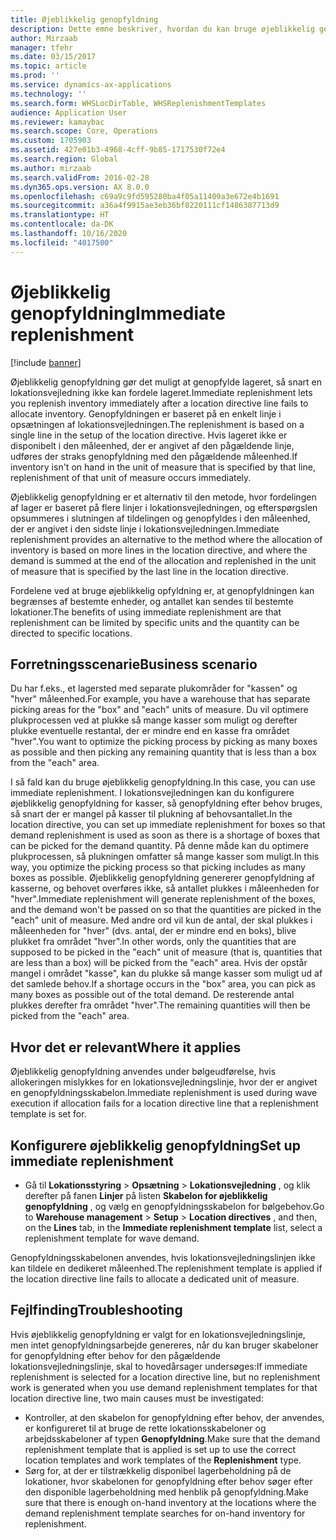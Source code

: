 ```yaml
---
title: Øjeblikkelig genopfyldning
description: Dette emne beskriver, hvordan du kan bruge øjeblikkelig genopfyldning til genopfyldning af lageret, når en lokationsvejledning ikke kan fordele lageret.
author: Mirzaab
manager: tfehr
ms.date: 03/15/2017
ms.topic: article
ms.prod: ''
ms.service: dynamics-ax-applications
ms.technology: ''
ms.search.form: WHSLocDirTable, WHSReplenishmentTemplates
audience: Application User
ms.reviewer: kamaybac
ms.search.scope: Core, Operations
ms.custom: 1705903
ms.assetid: 427e01b3-4968-4cff-9b85-1717530f72e4
ms.search.region: Global
ms.author: mirzaab
ms.search.validFrom: 2016-02-28
ms.dyn365.ops.version: AX 8.0.0
ms.openlocfilehash: c69a9c9fd595280ba4f05a11409a3e672e4b1691
ms.sourcegitcommit: a36a4f9915ae3eb36bf8220111cf1486387713d9
ms.translationtype: HT
ms.contentlocale: da-DK
ms.lasthandoff: 10/16/2020
ms.locfileid: "4017500"
---
```

# <a name="immediate-replenishment"></a><span data-ttu-id="f26b4-103">Øjeblikkelig genopfyldning</span><span class="sxs-lookup"><span data-stu-id="f26b4-103">Immediate replenishment</span></span>

[!include [banner](../includes/banner.md)]

<span data-ttu-id="f26b4-104">Øjeblikkelig genopfyldning gør det muligt at genopfylde lageret, så snart en lokationsvejledning ikke kan fordele lageret.</span><span class="sxs-lookup"><span data-stu-id="f26b4-104">Immediate replenishment lets you replenish inventory immediately after a location directive line fails to allocate inventory.</span></span> <span data-ttu-id="f26b4-105">Genopfyldningen er baseret på en enkelt linje i opsætningen af lokationsvejledningen.</span><span class="sxs-lookup"><span data-stu-id="f26b4-105">The replenishment is based on a single line in the setup of the location directive.</span></span> <span data-ttu-id="f26b4-106">Hvis lageret ikke er disponibelt i den måleenhed, der er angivet af den pågældende linje, udføres der straks genopfyldning med den pågældende måleenhed.</span><span class="sxs-lookup"><span data-stu-id="f26b4-106">If inventory isn't on hand in the unit of measure that is specified by that line, replenishment of that unit of measure occurs immediately.</span></span>

<span data-ttu-id="f26b4-107">Øjeblikkelig genopfyldning er et alternativ til den metode, hvor fordelingen af lager er baseret på flere linjer i lokationsvejledningen, og efterspørgslen opsummeres i slutningen af tildelingen og genopfyldes i den måleenhed, der er angivet i den sidste linje i lokationsvejledningen.</span><span class="sxs-lookup"><span data-stu-id="f26b4-107">Immediate replenishment provides an alternative to the method where the allocation of inventory is based on more lines in the location directive, and where the demand is summed at the end of the allocation and replenished in the unit of measure that is specified by the last line in the location directive.</span></span>

<span data-ttu-id="f26b4-108">Fordelene ved at bruge øjeblikkelig opfyldning er, at genopfyldningen kan begrænses af bestemte enheder, og antallet kan sendes til bestemte lokationer.</span><span class="sxs-lookup"><span data-stu-id="f26b4-108">The benefits of using immediate replenishment are that replenishment can be limited by specific units and the quantity can be directed to specific locations.</span></span>

## <a name="business-scenario"></a><span data-ttu-id="f26b4-109">Forretningsscenarie</span><span class="sxs-lookup"><span data-stu-id="f26b4-109">Business scenario</span></span>

<span data-ttu-id="f26b4-110">Du har f.eks., et lagersted med separate plukområder for "kassen" og "hver" måleenhed.</span><span class="sxs-lookup"><span data-stu-id="f26b4-110">For example, you have a warehouse that has separate picking areas for the "box" and "each" units of measure.</span></span> <span data-ttu-id="f26b4-111">Du vil optimere plukprocessen ved at plukke så mange kasser som muligt og derefter plukke eventuelle restantal, der er mindre end en kasse fra området "hver".</span><span class="sxs-lookup"><span data-stu-id="f26b4-111">You want to optimize the picking process by picking as many boxes as possible and then picking any remaining quantity that is less than a box from the "each" area.</span></span>

<span data-ttu-id="f26b4-112">I så fald kan du bruge øjeblikkelig genopfyldning.</span><span class="sxs-lookup"><span data-stu-id="f26b4-112">In this case, you can use immediate replenishment.</span></span> <span data-ttu-id="f26b4-113">I lokationsvejledningen kan du konfigurere øjeblikkelig genopfyldning for kasser, så genopfyldning efter behov bruges, så snart der er mangel på kasser til plukning af behovsantallet.</span><span class="sxs-lookup"><span data-stu-id="f26b4-113">In the location directive, you can set up immediate replenishment for boxes so that demand replenishment is used as soon as there is a shortage of boxes that can be picked for the demand quantity.</span></span> <span data-ttu-id="f26b4-114">På denne måde kan du optimere plukprocessen, så plukningen omfatter så mange kasser som muligt.</span><span class="sxs-lookup"><span data-stu-id="f26b4-114">In this way, you optimize the picking process so that picking includes as many boxes as possible.</span></span> <span data-ttu-id="f26b4-115">Øjeblikkelig genopfyldning genererer genopfyldning af kasserne, og behovet overføres ikke, så antallet plukkes i måleenheden for "hver".</span><span class="sxs-lookup"><span data-stu-id="f26b4-115">Immediate replenishment will generate replenishment of the boxes, and the demand won't be passed on so that the quantities are picked in the "each" unit of measure.</span></span> <span data-ttu-id="f26b4-116">Med andre ord vil kun de antal, der skal plukkes i måleenheden for "hver" (dvs. antal, der er mindre end en boks), blive plukket fra området "hver".</span><span class="sxs-lookup"><span data-stu-id="f26b4-116">In other words, only the quantities that are supposed to be picked in the "each" unit of measure (that is, quantities that are less than a box) will be picked from the "each" area.</span></span> <span data-ttu-id="f26b4-117">Hvis der opstår mangel i området "kasse", kan du plukke så mange kasser som muligt ud af det samlede behov.</span><span class="sxs-lookup"><span data-stu-id="f26b4-117">If a shortage occurs in the "box" area, you can pick as many boxes as possible out of the total demand.</span></span> <span data-ttu-id="f26b4-118">De resterende antal plukkes derefter fra området "hver".</span><span class="sxs-lookup"><span data-stu-id="f26b4-118">The remaining quantities will then be picked from the "each" area.</span></span>

## <a name="where-it-applies"></a><span data-ttu-id="f26b4-119">Hvor det er relevant</span><span class="sxs-lookup"><span data-stu-id="f26b4-119">Where it applies</span></span>

<span data-ttu-id="f26b4-120">Øjeblikkelig genopfyldning anvendes under bølgeudførelse, hvis allokeringen mislykkes for en lokationsvejledningslinje, hvor der er angivet en genopfyldningsskabelon.</span><span class="sxs-lookup"><span data-stu-id="f26b4-120">Immediate replenishment is used during wave execution if allocation fails for a location directive line that a replenishment template is set for.</span></span>

## <a name="set-up-immediate-replenishment"></a><span data-ttu-id="f26b4-121">Konfigurere øjeblikkelig genopfyldning</span><span class="sxs-lookup"><span data-stu-id="f26b4-121">Set up immediate replenishment</span></span>

- <span data-ttu-id="f26b4-122">Gå til **Lokationsstyring** \> **Opsætning** \> **Lokationsvejledning** , og klik derefter på fanen **Linjer** på listen **Skabelon for øjeblikkelig genopfyldning** , og vælg en genopfyldningsskabelon for bølgebehov.</span><span class="sxs-lookup"><span data-stu-id="f26b4-122">Go to **Warehouse management** \> **Setup** \> **Location directives** , and then, on the **Lines** tab, in the **Immediate replenishment template** list, select a replenishment template for wave demand.</span></span>

<span data-ttu-id="f26b4-123">Genopfyldningsskabelonen anvendes, hvis lokationsvejledningslinjen ikke kan tildele en dedikeret måleenhed.</span><span class="sxs-lookup"><span data-stu-id="f26b4-123">The replenishment template is applied if the location directive line fails to allocate a dedicated unit of measure.</span></span>

## <a name="troubleshooting"></a><span data-ttu-id="f26b4-124">Fejlfinding</span><span class="sxs-lookup"><span data-stu-id="f26b4-124">Troubleshooting</span></span>

<span data-ttu-id="f26b4-125">Hvis øjeblikkelig genopfyldning er valgt for en lokationsvejledningslinje, men intet genopfyldningsarbejde genereres, når du kan bruger skabeloner for genopfyldning efter behov for den pågældende lokationsvejledningslinje, skal to hovedårsager undersøges:</span><span class="sxs-lookup"><span data-stu-id="f26b4-125">If immediate replenishment is selected for a location directive line, but no replenishment work is generated when you use demand replenishment templates for that location directive line, two main causes must be investigated:</span></span>

- <span data-ttu-id="f26b4-126">Kontroller, at den skabelon for genopfyldning efter behov, der anvendes, er konfigureret til at bruge de rette lokationsskabeloner og arbejdsskabeloner af typen **Genopfyldning**.</span><span class="sxs-lookup"><span data-stu-id="f26b4-126">Make sure that the demand replenishment template that is applied is set up to use the correct location templates and work templates of the **Replenishment** type.</span></span>
- <span data-ttu-id="f26b4-127">Sørg for, at der er tilstrækkelig disponibel lagerbeholdning på de lokationer, hvor skabelonen for genopfyldning efter behov søger efter den disponible lagerbeholdning med henblik på genopfyldning.</span><span class="sxs-lookup"><span data-stu-id="f26b4-127">Make sure that there is enough on-hand inventory at the locations where the demand replenishment template searches for on-hand inventory for replenishment.</span></span>
